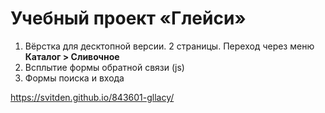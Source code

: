 # Учебный проект «Глейси»

  1. Вёрстка для десктопной версии. 2 страницы. Переход через меню **Каталог > Сливочное**
  2. Всплытие формы обратной связи (js)
  3. Формы поиска и входа

 https://svitden.github.io/843601-gllacy/
